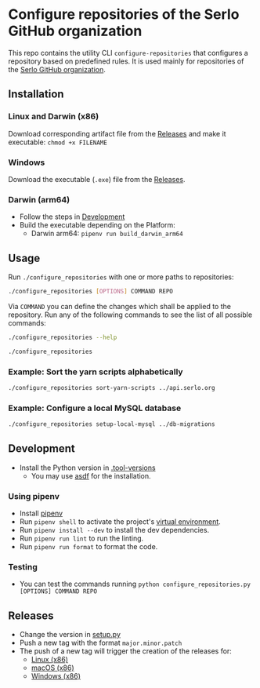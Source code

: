 # Configure repositories of the Serlo GitHub organization

This repo contains the utility CLI `configure-repositories` that configures a
repository based on predefined rules. It is used mainly for repositories of the
[Serlo GitHub organization](https://github.com/serlo).

## Installation

### Linux and Darwin (x86) 

Download corresponding artifact file from the [Releases](https://github.com/serlo/configure-repositories/releases) 
and make it executable: `chmod +x FILENAME`

### Windows

Download the executable (`.exe`) file from the [Releases](https://github.com/serlo/configure-repositories/releases).

### Darwin (arm64)

* Follow the steps in [Development](#development)
* Build the executable depending on the Platform:
  * Darwin arm64: `pipenv run build_darwin_arm64`

## Usage

Run `./configure_repositories` with one or more paths to repositories:

```bash
./configure_repositories [OPTIONS] COMMAND REPO
```

Via `COMMAND` you can define the changes which shall be applied to the
repository. Run any of the following commands to see the list of all possible commands:

```bash
./configure_repositories --help
```


```bash
./configure_repositories
```

### Example: Sort the yarn scripts alphabetically

```bash
./configure_repositories sort-yarn-scripts ../api.serlo.org
```

### Example: Configure a local MySQL database

```bash
./configure_repositories setup-local-mysql ../db-migrations
```

## Development

* Install the Python version in [.tool-versions](.tool-versions)
  * You may use [asdf](https://asdf-vm.com/) for the installation.

### Using pipenv
* Install [pipenv](https://pipenv.pypa.io/en/latest/installation/#installing-pipenv)
* Run `pipenv shell` to activate the project's [virtual environment](https://docs.python.org/3/library/venv.html).
* Run `pipenv install --dev` to install the dev dependencies.
* Run `pipenv run lint` to run the linting.
* Run `pipenv run format` to format the code.

### Testing 

* You can test the commands running `python configure_repositories.py [OPTIONS] COMMAND REPO`

## Releases

* Change the version in [setup.py](setup.py)
* Push a new tag with the format `major.minor.patch`
* The push of a new tag will trigger the creation of the releases for:
  * [Linux (x86)](.github/workflows/release-linux.yml)
  * [macOS (x86)](.github/workflows/release-macos.yml)
  * [Windows (x86)](.github/workflows/release-windows.yml)
